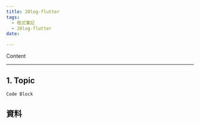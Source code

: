 ```yaml
---
title: 20log-flutter
tags:
  - 程式筆記
  - 20log-flutter
date: 

---
```

Content
<!-- 希望能完成ㄚㄚㄚ-->
---
<!-- more -->
## **1. Topic**

```
Code Block
```

## 資料
